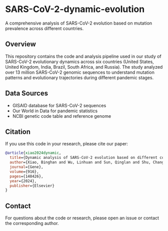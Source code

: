 # SARS-CoV-2-dynamic-evolution

A comprehensive analysis of SARS-CoV-2 evolution based on mutation prevalence across different countries.

## Overview
This repository contains the code and analysis pipeline used in our study of SARS-CoV-2 evolutionary dynamics across six countries (United States, United Kingdom, India, Brazil, South Africa, and Russia). The study analyzed over 13 million SARS-CoV-2 genomic sequences to understand mutation patterns and evolutionary trajectories during different pandemic stages.

## Data Sources
- GISAID database for SARS-CoV-2 sequences
- Our World in Data for pandemic statistics
- NCBI genetic code table and reference genome

## Citation
If you use this code in your research, please cite our paper:

```bibtex
@article{xiao2024dynamic,
  title={Dynamic analysis of SARS-CoV-2 evolution based on different countries},
  author={Xiao, Binghan and Wu, Linhuan and Sun, Qinglan and Shu, Chang and Hu, Songnian},
  journal={Gene},
  volume={916},
  pages={148426},
  year={2024},
  publisher={Elsevier}
}
```


## Contact
For questions about the code or research, please open an issue or contact the corresponding author.